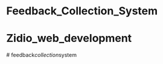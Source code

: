 # Feedback_Collection_System
# Zidio_web_development
#   f e e d b a c k _ c o l l e c t i o n _ s y s t e m 
 
 
